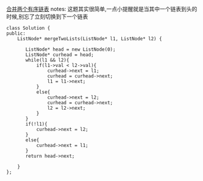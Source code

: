 [合并两个有序链表](https://leetcode-cn.com/problems/merge-two-sorted-lists/)
notes: 这题其实很简单,一点小提醒就是当其中一个链表到头的时候,别忘了立刻切换到下一个链表
```
class Solution {
public:
    ListNode* mergeTwoLists(ListNode* l1, ListNode* l2) {
        
       ListNode* head = new ListNode(0);
       ListNode* curhead = head;
       while(l1 && l2){
           if(l1->val < l2->val){
               curhead->next = l1;
               curhead = curhead->next;
               l1 = l1->next;
           }
           else{
               curhead->next = l2;
               curhead = curhead->next;
               l2 = l2->next;
           }
       }
       if(!l1){
           curhead->next = l2;
       }
       else{
           curhead->next = l1;
       }
       return head->next;
        
    }
};
```

